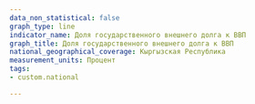 ```yaml
---
data_non_statistical: false
graph_type: line
indicator_name: Доля государственного внешнего долга к ВВП
graph_title: Доля государственного внешнего долга к ВВП
national_geographical_coverage: Кыргызская Республика
measurement_units: Процент
tags:
- custom.national

---
```

